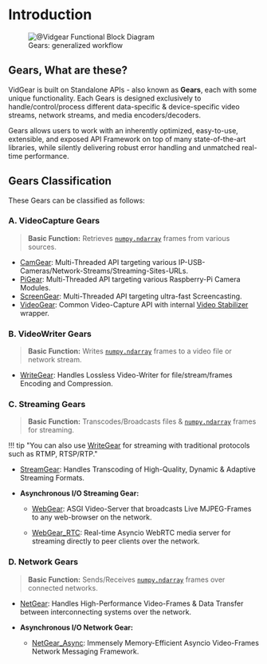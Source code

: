 <!--
===============================================
vidgear library source-code is deployed under the Apache 2.0 License:

Copyright (c) 2019-2020 Abhishek Thakur(@abhiTronix) <abhi.una12@gmail.com>

Licensed under the Apache License, Version 2.0 (the "License");
you may not use this file except in compliance with the License.
You may obtain a copy of the License at

   http://www.apache.org/licenses/LICENSE-2.0

Unless required by applicable law or agreed to in writing, software
distributed under the License is distributed on an "AS IS" BASIS,
WITHOUT WARRANTIES OR CONDITIONS OF ANY KIND, either express or implied.
See the License for the specific language governing permissions and
limitations under the License.
===============================================
-->

# Introduction

<figure>
  <img src="../assets/images/gears_fbd.png" loading="lazy" alt="@Vidgear Functional Block Diagram"/>
  <figcaption>Gears: generalized workflow</figcaption>
</figure>

## Gears, What are these?

VidGear is built on Standalone APIs - also known as **Gears**, each with some unique functionality. Each Gears is designed exclusively to handle/control/process different data-specific & device-specific video streams, network streams, and media encoders/decoders. 

Gears allows users to work with an inherently optimized, easy-to-use, extensible, and exposed API Framework on top of many state-of-the-art libraries, while silently delivering robust error handling and unmatched real-time performance.

## Gears Classification

These Gears can be classified as follows:

### A. VideoCapture Gears

> **Basic Function:** Retrieves [`numpy.ndarray`](https://numpy.org/doc/1.18/reference/generated/numpy.ndarray.html#numpy-ndarray) frames from various sources.

* [CamGear](camgear/overview/): Multi-Threaded API targeting various IP-USB-Cameras/Network-Streams/Streaming-Sites-URLs.
* [PiGear](pigear/overview/): Multi-Threaded API targeting various Raspberry-Pi Camera Modules.
* [ScreenGear](screengear/overview/): Multi-Threaded API targeting ultra-fast Screencasting.    
* [VideoGear](videogear/overview/): Common Video-Capture API with internal [Video Stabilizer](stabilizer/overview/) wrapper. 

### B. VideoWriter Gears

> **Basic Function:** Writes [`numpy.ndarray`](https://numpy.org/doc/1.18/reference/generated/numpy.ndarray.html#numpy-ndarray) frames to a video file or network stream.

* [WriteGear](writegear/introduction/): Handles Lossless Video-Writer for file/stream/frames Encoding and Compression.

### C. Streaming Gears

> **Basic Function:** Transcodes/Broadcasts files & [`numpy.ndarray`](https://numpy.org/doc/1.18/reference/generated/numpy.ndarray.html#numpy-ndarray) frames for streaming.

!!! tip "You can also use [WriteGear](writegear/introduction/) for streaming with traditional protocols such as RTMP, RTSP/RTP."

* [StreamGear](streamgear/introduction/): Handles Transcoding of High-Quality, Dynamic & Adaptive Streaming Formats.

* **Asynchronous I/O Streaming Gear:**

    * [WebGear](webgear/overview/): ASGI Video-Server that broadcasts Live MJPEG-Frames to any web-browser on the network.

    * [WebGear_RTC](webgear_rtc/overview/): Real-time Asyncio WebRTC media server for streaming directly to peer clients over the network.

### D. Network Gears

> **Basic Function:** Sends/Receives [`numpy.ndarray`](https://numpy.org/doc/1.18/reference/generated/numpy.ndarray.html#numpy-ndarray) frames over connected networks.

* [NetGear](netgear/overview/): Handles High-Performance Video-Frames & Data Transfer between interconnecting systems over the network.

* **Asynchronous I/O Network Gear:**

    * [NetGear_Async](netgear_async/overview/): Immensely Memory-Efficient Asyncio Video-Frames Network Messaging Framework.

&thinsp;